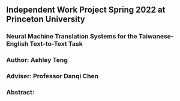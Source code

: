 ## Independent Work Project Spring 2022 at Princeton University

### Neural Machine Translation Systems for the Taiwanese-English Text-to-Text Task
### Author: Ashley Teng
### Adviser: Professor Danqi Chen

### Abstract:
